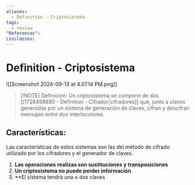 ```yaml
---
aliases:
  - Definition - Criptosistema
tags:
  - review
"References":
cssclasses:
---
```

# Definition - Criptosistema
![[Screenshot 2024-09-13 at 4.07.14 PM.png]]
> [!NOTE] Definición: 
> Un criptosistema se compone de dos [[1726498880 - Definition - Cifrador|cifradores]] que, junto a claves generadas por un sistema de generación de claves, cifran y descifran mensajes entre dos interlocutores.

## Características: 
Las características de estos sistemas son las del método de cifrado utilizado por los cifradores y el generador de claves. 
1. **Las operaciones realizas son sustituciones y transposiciones**
2. **Un criptosistema no puede perder información**
3. **El sistema tendrá una o dos claves